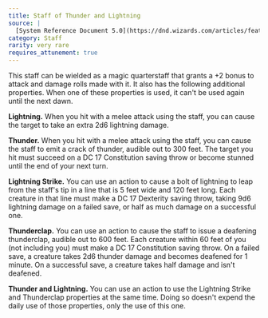 ```yaml
---
title: Staff of Thunder and Lightning
source: |
  [System Reference Document 5.0](https://dnd.wizards.com/articles/features/systems-reference-document-srd)
category: Staff
rarity: very rare
requires_attunement: true
---
```


This staff can be wielded as a magic quarterstaff that grants a +2 bonus to attack and damage rolls made with it. It also has the following additional properties. When one of these properties is used, it can't be used again until the next dawn.

**Lightning.** When you hit with a melee attack using the staff, you can cause the target to take an extra 2d6 lightning damage.

**Thunder.** When you hit with a melee attack using the staff, you can cause the staff to emit a crack of thunder, audible out to 300 feet. The target you hit must succeed on a DC 17 Constitution saving throw or become stunned until the end of your next turn.

**Lightning Strike.** You can use an action to cause a bolt of lightning to leap from the staff's tip in a line that is 5 feet wide and 120 feet long. Each creature in that line must make a DC 17 Dexterity saving throw, taking 9d6 lightning damage on a failed save, or half as much damage on a successful one.

**Thunderclap.** You can use an action to cause the staff to issue a deafening thunderclap, audible out to 600 feet. Each creature within 60 feet of you (not including you) must make a DC 17 Constitution saving throw. On a failed save, a creature takes 2d6 thunder damage and becomes deafened for 1 minute. On a successful save, a creature takes half damage and isn't deafened.

**Thunder and Lightning.** You can use an action to use the Lightning Strike and Thunderclap properties at the same time. Doing so doesn't expend the daily use of those properties, only the use of this one.
